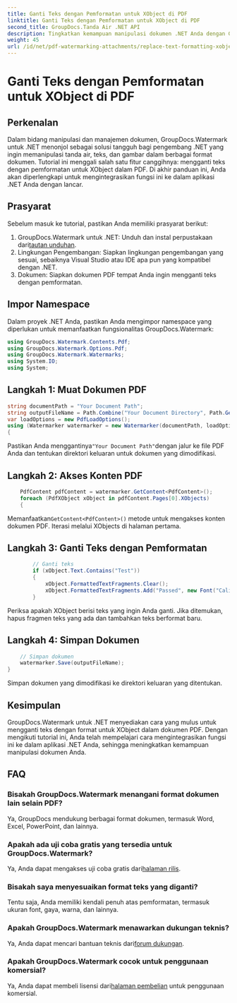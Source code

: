 ```yaml
---
title: Ganti Teks dengan Pemformatan untuk XObject di PDF
linktitle: Ganti Teks dengan Pemformatan untuk XObject di PDF
second_title: GroupDocs.Tanda Air .NET API
description: Tingkatkan kemampuan manipulasi dokumen .NET Anda dengan GroupDocs untuk .NET. Pelajari cara mengganti teks dengan pemformatan dalam PDF dengan mudah.
weight: 45
url: /id/net/pdf-watermarking-attachments/replace-text-formatting-xobject-pdf/
---
```


# Ganti Teks dengan Pemformatan untuk XObject di PDF

## Perkenalan
Dalam bidang manipulasi dan manajemen dokumen, GroupDocs.Watermark untuk .NET menonjol sebagai solusi tangguh bagi pengembang .NET yang ingin memanipulasi tanda air, teks, dan gambar dalam berbagai format dokumen. Tutorial ini menggali salah satu fitur canggihnya: mengganti teks dengan pemformatan untuk XObject dalam PDF. Di akhir panduan ini, Anda akan diperlengkapi untuk mengintegrasikan fungsi ini ke dalam aplikasi .NET Anda dengan lancar.
## Prasyarat
Sebelum masuk ke tutorial, pastikan Anda memiliki prasyarat berikut:
1.  GroupDocs.Watermark untuk .NET: Unduh dan instal perpustakaan dari[tautan unduhan](https://releases.groupdocs.com/Watermark/net/).
2. Lingkungan Pengembangan: Siapkan lingkungan pengembangan yang sesuai, sebaiknya Visual Studio atau IDE apa pun yang kompatibel dengan .NET.
3. Dokumen: Siapkan dokumen PDF tempat Anda ingin mengganti teks dengan pemformatan.

## Impor Namespace
Dalam proyek .NET Anda, pastikan Anda mengimpor namespace yang diperlukan untuk memanfaatkan fungsionalitas GroupDocs.Watermark:
```csharp
using GroupDocs.Watermark.Contents.Pdf;
using GroupDocs.Watermark.Options.Pdf;
using GroupDocs.Watermark.Watermarks;
using System.IO;
using System;
```
## Langkah 1: Muat Dokumen PDF
```csharp
string documentPath = "Your Document Path";
string outputFileName = Path.Combine("Your Document Directory", Path.GetFileName(documentPath));
var loadOptions = new PdfLoadOptions();
using (Watermarker watermarker = new Watermarker(documentPath, loadOptions))
{
```
 Pastikan Anda menggantinya`"Your Document Path"`dengan jalur ke file PDF Anda dan tentukan direktori keluaran untuk dokumen yang dimodifikasi.
## Langkah 2: Akses Konten PDF
```csharp
    PdfContent pdfContent = watermarker.GetContent<PdfContent>();
    foreach (PdfXObject xObject in pdfContent.Pages[0].XObjects)
    {
```
 Memanfaatkan`GetContent<PdfContent>()` metode untuk mengakses konten dokumen PDF. Iterasi melalui XObjects di halaman pertama.
## Langkah 3: Ganti Teks dengan Pemformatan
```csharp
        // Ganti teks
        if (xObject.Text.Contains("Test"))
        {
            xObject.FormattedTextFragments.Clear();
            xObject.FormattedTextFragments.Add("Passed", new Font("Calibri", 19, FontStyle.Bold), Color.Red, Color.Aqua);
        }
```
Periksa apakah XObject berisi teks yang ingin Anda ganti. Jika ditemukan, hapus fragmen teks yang ada dan tambahkan teks berformat baru.
## Langkah 4: Simpan Dokumen
```csharp
    // Simpan dokumen
    watermarker.Save(outputFileName);
}
```
Simpan dokumen yang dimodifikasi ke direktori keluaran yang ditentukan.

## Kesimpulan
GroupDocs.Watermark untuk .NET menyediakan cara yang mulus untuk mengganti teks dengan format untuk XObject dalam dokumen PDF. Dengan mengikuti tutorial ini, Anda telah mempelajari cara mengintegrasikan fungsi ini ke dalam aplikasi .NET Anda, sehingga meningkatkan kemampuan manipulasi dokumen Anda.
## FAQ
### Bisakah GroupDocs.Watermark menangani format dokumen lain selain PDF?
Ya, GroupDocs mendukung berbagai format dokumen, termasuk Word, Excel, PowerPoint, dan lainnya.
### Apakah ada uji coba gratis yang tersedia untuk GroupDocs.Watermark?
 Ya, Anda dapat mengakses uji coba gratis dari[halaman rilis](https://releases.groupdocs.com/).
### Bisakah saya menyesuaikan format teks yang diganti?
Tentu saja, Anda memiliki kendali penuh atas pemformatan, termasuk ukuran font, gaya, warna, dan lainnya.
### Apakah GroupDocs.Watermark menawarkan dukungan teknis?
 Ya, Anda dapat mencari bantuan teknis dari[forum dukungan](https://forum.groupdocs.com/c/watermark/19).
### Apakah GroupDocs.Watermark cocok untuk penggunaan komersial?
 Ya, Anda dapat membeli lisensi dari[halaman pembelian](https://purchase.groupdocs.com/buy) untuk penggunaan komersial.